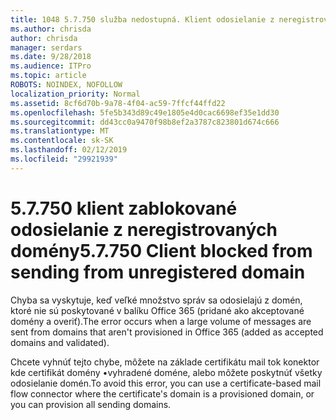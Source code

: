 ```yaml
---
title: 1048 5.7.750 služba nedostupná. Klient odosielanie z neregistrovaných domén
ms.author: chrisda
author: chrisda
manager: serdars
ms.date: 9/28/2018
ms.audience: ITPro
ms.topic: article
ROBOTS: NOINDEX, NOFOLLOW
localization_priority: Normal
ms.assetid: 8cf6d70b-9a78-4f04-ac59-7ffcf44ffd22
ms.openlocfilehash: 5fe5b343d89c49e1805e4d0cac6698ef35e1dd30
ms.sourcegitcommit: dd43cc0a9470f98b8ef2a3787c823801d674c666
ms.translationtype: MT
ms.contentlocale: sk-SK
ms.lasthandoff: 02/12/2019
ms.locfileid: "29921939"
---
```

# <a name="57750-client-blocked-from-sending-from-unregistered-domain"></a><span data-ttu-id="9f0df-103">5.7.750 klient zablokované odosielanie z neregistrovaných domény</span><span class="sxs-lookup"><span data-stu-id="9f0df-103">5.7.750 Client blocked from sending from unregistered domain</span></span>

<span data-ttu-id="9f0df-104">Chyba sa vyskytuje, keď veľké množstvo správ sa odosielajú z domén, ktoré nie sú poskytované v balíku Office 365 (pridané ako akceptované domény a overiť).</span><span class="sxs-lookup"><span data-stu-id="9f0df-104">The error occurs when a large volume of messages are sent from domains that aren't provisioned in Office 365 (added as accepted domains and validated).</span></span>
  
<span data-ttu-id="9f0df-105">Chcete vyhnúť tejto chybe, môžete na základe certifikátu mail tok konektor kde certifikát domény •vyhradené doméne, alebo môžete poskytnúť všetky odosielanie domén.</span><span class="sxs-lookup"><span data-stu-id="9f0df-105">To avoid this error, you can use a certificate-based mail flow connector where the certificate's domain is a provisioned domain, or you can provision all sending domains.</span></span>
  

